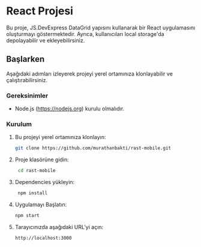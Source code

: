 # React Projesi

Bu proje, JS.DevExpress DataGrid yapısını kullanarak bir React uygulamasını oluşturmayı göstermektedir. Ayrıca, kullanıcıları local storage'da depolayabilir ve ekleyebilirsiniz.

## Başlarken

Aşağıdaki adımları izleyerek projeyi yerel ortamınıza klonlayabilir ve çalıştırabilirsiniz.

### Gereksinimler

- Node.js (https://nodejs.org) kurulu olmalıdır.

### Kurulum

1. Bu projeyi yerel ortamınıza klonlayın:

   ```bash
   git clone https://github.com/murathanbakti/rast-mobile.git

   ```

2. Proje klasörüne gidin:

   ```bash
    cd rast-mobile

   ```

3. Dependencies yükleyin:

   ```bash
    npm install

   ```

4. Uygulamayı Başlatın:

    ```bash
    npm start
    ```

5. Tarayıcınızda aşağıdaki URL'yi açın:

    ```bash
    http://localhost:3000
    ```
